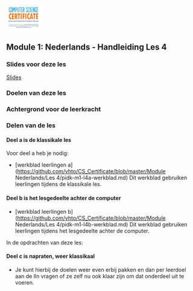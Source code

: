 <img src="../../img/Logo cs-certificate.jpg" style="zoom:9%"/>

## Module 1: Nederlands - Handleiding Les 4

### Slides voor deze les

[Slides](https://slides.com/vhto/nederlands4#/)

### Doelen van deze les

### Achtergrond voor de leerkracht

### Delen van de les

#### Deel a is de klassikale les

Voor deel a heb je nodig:
* [werkblad leerlingen a](https://github.com/vhto/CS_Certificate/blob/master/Module Nederlands/Les 4/pidk-m1-l4a-werkblad.md) Dit werkblad gebruiken leerlingen tijdens de klassikale les.

#### Deel b is het lesgedeelte achter de computer

* [werkblad leerlingen b](https://github.com/vhto/CS_Certificate/blob/master/Module Nederlands/Les 4/pidk-m1-l4b-werkblad.md) Dit werkblad gebruiken leerlingen tijdens het lesgedeelte achter de computer.

In de opdrachten van deze les:

#### Deel c is napraten, weer klassikaal

* Je kunt hierbij de doelen weer even erbij pakken en dan per leerdoel aan de lln vragen of ze zelf nu ook klaar zijn om dat onderdeel uit te voeren.
